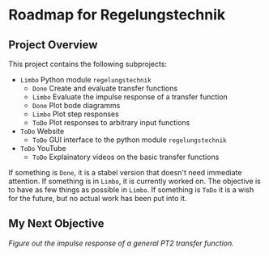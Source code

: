 # Roadmap for Regelungstechnik

## Project Overview

This project contains the following subprojects:

- `Limbo` Python module `regelungstechnik`
    - `Done` Create and evaluate transfer functions
    - `Limbo` Evaluate the impulse response of a transfer function
    - `Done` Plot bode diagramms
    - `Limbo` Plot step responses
    - `ToDo` Plot responses to arbitrary input functions
- `ToDo` Website
    - `ToDo` GUI interface to the python module `regelungstechnik`
- `ToDo` YouTube
    - `ToDo` Explainatory videos on the basic transfer functions

If something is `Done`, it is a stabel version that doesn't need immediate attention. If something is in `Limbo`, it is currently worked on. The objective is to have as few things as possible in `Limbo`. If something is `ToDo` it is a wish for the future, but no actual work has been put into it.

## My Next Objective

*Figure out the impulse response of a general PT2 transfer function.*
